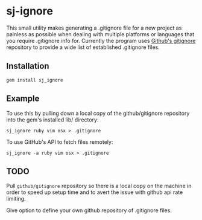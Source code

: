# sj-ignore

This small utility makes generating a .gitignore file for a new project as
painless as possible when dealing with multiple platforms or languages that you
require .gitignore info for. Currently the program uses
[Github's gitignore](https://github.com/github/gitignore) repository to provide
a wide list of established .gitignore files.

## Installation

    gem install sj_ignore

## Example

To use this by pulling down a local copy of the github/gitignore repository
into the gem's installed lib/ directory:

    sj_ignore ruby vim osx > .gitignore

To use GitHub's API to fetch files remotely:

    sj_ignore -a ruby vim osx > .gitignore

## TODO

Pull `github/gitignore` repository so there is a local copy on the machine in
order to speed up setup time and to avert the issue with github api rate
limiting.

Give option to define your own github repository of .gitignore files.
